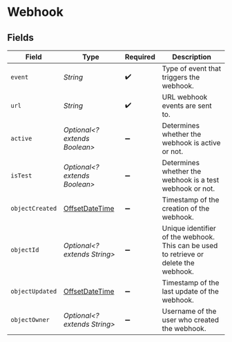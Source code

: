 # Webhook


## Fields

| Field                                                                                     | Type                                                                                      | Required                                                                                  | Description                                                                               |
| ----------------------------------------------------------------------------------------- | ----------------------------------------------------------------------------------------- | ----------------------------------------------------------------------------------------- | ----------------------------------------------------------------------------------------- |
| `event`                                                                                   | *String*                                                                                  | :heavy_check_mark:                                                                        | Type of event that triggers the webhook.                                                  |
| `url`                                                                                     | *String*                                                                                  | :heavy_check_mark:                                                                        | URL webhook events are sent to.                                                           |
| `active`                                                                                  | *Optional<? extends Boolean>*                                                             | :heavy_minus_sign:                                                                        | Determines whether the webhook is active or not.                                          |
| `isTest`                                                                                  | *Optional<? extends Boolean>*                                                             | :heavy_minus_sign:                                                                        | Determines whether the webhook is a test webhook or not.                                  |
| `objectCreated`                                                                           | [OffsetDateTime](https://docs.oracle.com/javase/8/docs/api/java/time/OffsetDateTime.html) | :heavy_minus_sign:                                                                        | Timestamp of the creation of the webhook.                                                 |
| `objectId`                                                                                | *Optional<? extends String>*                                                              | :heavy_minus_sign:                                                                        | Unique identifier of the webhook. This can be used to retrieve or delete the webhook.     |
| `objectUpdated`                                                                           | [OffsetDateTime](https://docs.oracle.com/javase/8/docs/api/java/time/OffsetDateTime.html) | :heavy_minus_sign:                                                                        | Timestamp of the last update of the webhook.                                              |
| `objectOwner`                                                                             | *Optional<? extends String>*                                                              | :heavy_minus_sign:                                                                        | Username of the user who created the webhook.                                             |